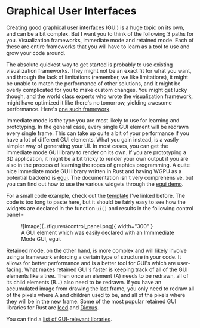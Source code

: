 # Graphical User Interfaces
Creating good graphical user interfaces (GUI) is a huge topic on its own, and can be a bit complex. But I
want you to think of the following 3 paths for you. Visualization frameworks, immediate mode and retained
mode. Each of these are entire frameworks that you will have to learn as a tool to use and grow your code
around.

The absolute quickest way to get started is probably to use existing visualization frameworks. They might
not be an exact fit for what you want, and through the lack of limitations (remember, we like limitations),
it might be unable to match the performance of other solutions, and it might be overly complicated for you to
make custom changes. You might get lucky though, and the world class experts who wrote the visualization framework,
might have optimized it like there's no tomorrow, yielding awesome performance. Here's [one such framework][2].

Immediate mode is the type you are most likely to use for learning and prototyping. In the general case, every
single GUI element will be redrawn every single frame. This can take up quite a bit of your performance if you
have a lot of different GUI elements. What you gain instead, is a vastly simpler way of generating your UI.
In most cases, you can get the immediate mode GUI library to render on its own. If you are prototyping a
3D application, it might be a bit tricky to render your own output if you are also in the process of learning
the ropes of graphics programming. A quite nice immediate mode GUI library written in Rust and having WGPU as
a potential backend is [egui][0]. The documentation isn't very comprehensive, but you can find out how to use
the various widgets through the [egui demo][1].

For a small code example, check out the [template][3] I've linked before. The code is too long to
paste here, but it should be fairly easy to see how the widgets are declared in the function ```ui()``` and
results in the following control panel -

<figure markdown>
![Image](../figures/control_panel.png){ width="300" }
<figcaption>
A GUI element which was easily declared with an Immmediate Mode GUI, egui.
</figcaption>
</figure>

Retained mode, on the other hand, is more complex and will likely involve using a framework enforcing a certain type
of structure in your code. It allows for better performance and is a better tool for GUI's which are user-facing.
What makes retained GUI's faster is keeping track of all of the GUI elements like a tree. Then once an element (A)
needs to be redrawn, all of its child elements (B...) also need to be redrawn. If you have an accumulated image from
drawing the last frame, you only need to redraw all of the pixels where A and children used to be, and all of
the pixels where they will be in the new frame. Some of the most popular retained GUI libraries for Rust are
[Iced][4] and [Dioxus][5].

You can find a [list of GUI-relevant libraries][6].

[0]: https://github.com/emilk/egui
[1]: https://www.egui.rs/#demo
[2]: https://www.rerun.io/
[3]: https://github.com/absorensen/numbers_go_brrrr/blob/main/m4_real_time_systems/code/egui-winit-wgpu-template/src/gui.rs
[4]: https://iced.rs/
[5]: https://dioxuslabs.com/
[6]: https://areweguiyet.com/

